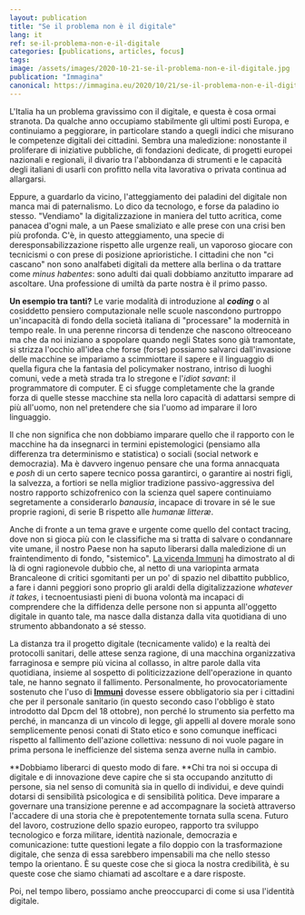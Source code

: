 ```yaml
---
layout: publication
title: "Se il problema non è il digitale"
lang: it
ref: se-il-problema-non-e-il-digitale
categories: [publications, articles, focus]
tags:
image: /assets/images/2020-10-21-se-il-problema-non-e-il-digitale.jpg
publication: "Immagina"
canonical: https://immagina.eu/2020/10/21/se-il-problema-non-e-il-digitale/
---
```


L'Italia ha un problema gravissimo con il digitale, e questa è cosa ormai stranota. Da qualche anno occupiamo stabilmente gli ultimi posti Europa, e continuiamo a peggiorare, in particolare stando a quegli indici che misurano le competenze digitali dei cittadini. Sembra una maledizione: nonostante il proliferare di iniziative pubbliche, di fondazioni dedicate, di progetti europei nazionali e regionali, il divario tra l'abbondanza di strumenti e le capacità degli italiani di usarli con profitto nella vita lavorativa o privata continua ad allargarsi.

Eppure, a guardarlo da vicino, l'atteggiamento dei paladini del digitale non manca mai di paternalismo. Lo dico da tecnologo, e forse da paladino io stesso. "Vendiamo" la digitalizzazione in maniera del tutto acritica, come panacea d'ogni male, a un Paese smaliziato e alle prese con una crisi ben più profonda. C'è, in questo atteggiamento, una specie di deresponsabilizzazione rispetto alle urgenze reali, un vaporoso giocare con tecnicismi o con prese di posizione aprioristiche. I cittadini che non "ci cascano" non sono analfabeti digitali da mettere alla berlina o da trattare come *minus habentes*: sono adulti dai quali dobbiamo anzitutto imparare ad ascoltare. Una professione di umiltà da parte nostra è il primo passo.

**Un esempio tra tanti?** Le varie modalità di introduzione al ***coding*** o al cosiddetto pensiero computazionale nelle scuole nascondono purtroppo un'incapacità di fondo della società italiana di "processare" la modernità in tempo reale. In una perenne rincorsa di tendenze che nascono oltreoceano ma che da noi iniziano a spopolare quando negli States sono già tramontate, si strizza l'occhio all'idea che forse (forse) possiamo salvarci dall'invasione delle macchine se impariamo a scimmiottare il sapere e il linguaggio di quella figura che la fantasia del policymaker nostrano, intriso di luoghi comuni, vede a metà strada tra lo stregone e l'*idiot savant*: il programmatore di computer. E ci sfugge completamente che la grande forza di quelle stesse macchine sta nella loro capacità di adattarsi sempre di più all'uomo, non nel pretendere che sia l'uomo ad imparare il loro linguaggio.

Il che non significa che non dobbiamo imparare quello che il rapporto con le macchine ha da insegnarci in termini epistemologici (pensiamo alla differenza tra determinismo e statistica) o sociali (social network e democrazia). Ma è davvero ingenuo pensare che una forma annacquata e *posh* di un certo sapere tecnico possa garantirci, o garantire ai nostri figli, la salvezza, a fortiori se nella miglior tradizione passivo-aggressiva del nostro rapporto schizofrenico con la scienza quel sapere continuiamo segretamente a considerarlo *banausia*, incapace di trovare in sé le sue proprie ragioni, di serie B rispetto alle *humanæ litteræ*.

Anche di fronte a un tema grave e urgente come quello del contact tracing, dove non si gioca più con le classifiche ma si tratta di salvare o condannare vite umane, il nostro Paese non ha saputo liberarsi dalla maledizione di un fraintendimento di fondo, "sistemico". [La vicenda Immuni](https://immagina.eu/2020/08/19/perche-oggi-dovremmo-usare-tutti-immuni/) ha dimostrato al di là di ogni ragionevole dubbio che, al netto di una variopinta armata Brancaleone di critici sgomitanti per un po' di spazio nel dibattito pubblico, a fare i danni peggiori sono proprio gli araldi della digitalizzazione *whatever it takes*, i tecnoentusiasti pieni di buona volontà ma incapaci di comprendere che la diffidenza delle persone non si appunta all'oggetto digitale in quanto tale, ma nasce dalla distanza dalla vita quotidiana di uno strumento abbandonato a sé stesso.

La distanza tra il progetto digitale (tecnicamente valido) e la realtà dei protocolli sanitari, delle attese senza ragione, di una macchina organizzativa farraginosa e sempre più vicina al collasso, in altre parole dalla vita quotidiana, insieme al sospetto di politicizzazione dell'operazione in quanto tale, ne hanno segnato il fallimento. Personalmente, ho provocatoriamente sostenuto che l'uso di **[Immuni](https://immagina.eu/2020/10/07/app-immuni-e-privacy-cosa-vuol-dire-che-i-dati-sono-criptati/)** dovesse essere obbligatorio sia per i cittadini che per il personale sanitario (in questo secondo caso l'obbligo è stato introdotto dal Dpcm del 18 ottobre), non perché lo strumento sia perfetto ma perché, in mancanza di un vincolo di legge, gli appelli al dovere morale sono semplicemente penosi conati di Stato etico e sono comunque inefficaci rispetto al fallimento dell'azione collettiva: nessuno di noi vuole pagare in prima persona le inefficienze del sistema senza averne nulla in cambio.

**Dobbiamo liberarci di questo modo di fare. **Chi tra noi si occupa di digitale e di innovazione deve capire che si sta occupando anzitutto di persone, sia nel senso di comunità sia in quello di individui, e deve quindi dotarsi di sensibilità psicologica e di sensibilità politica. Deve imparare a governare una transizione perenne e ad accompagnare la società attraverso l'accadere di una storia che è prepotentemente tornata sulla scena. Futuro del lavoro, costruzione dello spazio europeo, rapporto tra sviluppo tecnologico e forza militare, identità nazionale, democrazia e comunicazione: tutte questioni legate a filo doppio con la trasformazione digitale, che senza di essa sarebbero impensabili ma che nello stesso tempo la orientano. È su queste cose che si gioca la nostra credibilità, è su queste cose che siamo chiamati ad ascoltare e a dare risposte.

Poi, nel tempo libero, possiamo anche preoccuparci di come si usa l'identità digitale.
